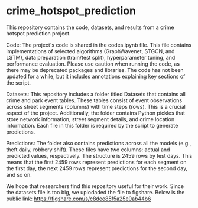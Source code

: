 # crime_hotspot_prediction
This repository contains the code, datasets, and results from a crime hotspot prediction project.

Code: The project's code is shared in the codes.ipynb file. This file contains implementations of selected algorithms (GraphWavenet, STGCN, and LSTM), data preparation (train/test split), hyperparameter tuning, and performance evaluation. Please use caution when running the code, as there may be deprecated packages and libraries. The code has not been updated for a while, but it includes annotations explaining key sections of the script.

Datasets: This repository includes a folder titled Datasets that contains all crime and park event tables. These tables consist of event observations across street segments (columns) with time steps (rows). This is a crucial aspect of the project. Additionally, the folder contains Python pickles that store network information, street segment details, and crime location information. Each file in this folder is required by the script to generate predictions.

Predictions: The folder also contains predictions across all the models (e.g., theft daily, robbery shift). These files have two columns: actual and predicted values, respectively. The structure is 2459 rows by test days. This means that the first 2459 rows represent predictions for each segment on the first day, the next 2459 rows represent predictions for the second day, and so on.

We hope that researchers find this repository useful for their work.
Since the datasets file is too big, we uplodaded the file to figshare. Below is the public link:
https://figshare.com/s/c8dee85f5a25e0ab44b6
